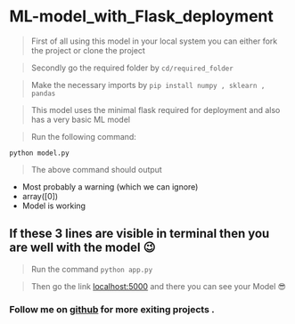 # ML-model_with_Flask_deployment
> First of all using this model in your local system you can either fork the project or clone the project 

> Secondly go the required folder by ```cd/required_folder ``` 

> Make the necessary imports by ``` pip install numpy , sklearn , pandas ```

> This model uses the minimal flask required for deployment and also has a very basic ML model 

> Run the following command:

  ``` python model.py ```
  
  > The above command should output 
  - Most probably a warning (which we can ignore)
  - array([0])
  - Model is working
  
  ## If these 3 lines are visible in terminal then you are well with the model 😉
  
> Run the command
``` python app.py  ```

>Then go the link [localhost:5000](https://localhost:5000) and there you can see your Model 😎

### Follow me on [github](https://github.com/complete-dope) for more exiting projects .
